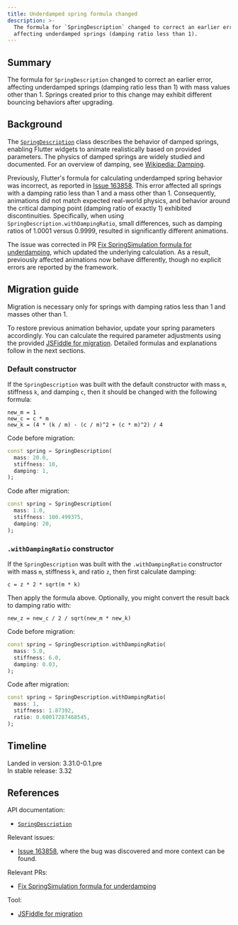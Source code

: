 ```yaml
---
title: Underdamped spring formula changed
description: >-
  The formula for `SpringDescription` changed to correct an earlier error,
  affecting underdamped springs (damping ratio less than 1).
---
```


## Summary

The formula for `SpringDescription` changed to correct an earlier error,
affecting underdamped springs (damping ratio less than 1)
with mass values other than 1.
Springs created prior to this change may exhibit
different bouncing behaviors after upgrading.

## Background

The [`SpringDescription`][] class describes the behavior of damped springs,
enabling Flutter widgets to animate realistically based on provided parameters.
The physics of damped springs are widely studied and documented. For an overview
of damping, see [Wikipedia: Damping][].

Previously, Flutter's formula for calculating underdamped spring behavior was
incorrect, as reported in [Issue 163858][]. This error affected all springs with
a damping ratio less than 1 and a mass other than 1. Consequently, animations
did not match expected real-world physics, and behavior around the critical
damping point (damping ratio of exactly 1) exhibited discontinuities.
Specifically, when using `SpringDescription.withDampingRatio`, small
differences, such as damping ratios of 1.0001 versus 0.9999, resulted in
significantly different animations.

The issue was corrected in PR [Fix SpringSimulation formula for underdamping][],
which updated the underlying calculation. As a result, previously affected
animations now behave differently, though no explicit errors are reported by the
framework.

## Migration guide

Migration is necessary only for springs with damping ratios less than 1 and
masses other than 1.

To restore previous animation behavior, update your spring parameters
accordingly. You can calculate the required parameter adjustments using the
provided [JSFiddle for migration][]. Detailed formulas and explanations follow
in the next sections.

### Default constructor

If the `SpringDescription` was built with the default constructor with
mass `m`, stiffness `k`, and damping `c`,
then it should be changed with the following formula:

```plaintext
new_m = 1
new_c = c * m
new_k = (4 * (k / m) - (c / m)^2 + (c * m)^2) / 4
```

Code before migration:

```dart
const spring = SpringDescription(
  mass: 20.0,
  stiffness: 10,
  damping: 1,
);
```

Code after migration:

```dart
const spring = SpringDescription(
  mass: 1.0,
  stiffness: 100.499375,
  damping: 20,
);
```

### `.withDampingRatio` constructor

If the `SpringDescription` was built with the `.withDampingRatio` constructor
with mass `m`, stiffness `k`, and ratio `z`, then first calculate damping:

```plaintext
c = z * 2 * sqrt(m * k)
```

Then apply the formula above.
Optionally, you might convert the result back to damping ratio with:

```plaintext
new_z = new_c / 2 / sqrt(new_m * new_k)
```

Code before migration:

```dart
const spring = SpringDescription.withDampingRatio(
  mass: 5.0,
  stiffness: 6.0,
  damping: 0.03,
);
```

Code after migration:

```dart
const spring = SpringDescription.withDampingRatio(
  mass: 1,
  stiffness: 1.87392,
  ratio: 0.60017287468545,
);
```

## Timeline

Landed in version: 3.31.0-0.1.pre<br>
In stable release: 3.32

## References

API documentation:

* [`SpringDescription`][]

Relevant issues:

* [Issue 163858][], where the bug was discovered and more context can be found.

Relevant PRs:

* [Fix SpringSimulation formula for underdamping][]

Tool:
* [JSFiddle for migration][]

[Fix SpringSimulation formula for underdamping]: {{site.repo.flutter}}/pull/165017
[Issue 163858]: {{site.repo.flutter}}/issues/163858
[JSFiddle for migration]: https://jsfiddle.net/6jgvbzps/30/
[`SpringDescription`]: {{site.api}}/flutter/physics/SpringDescription-class.html
[Wikipedia: Damping]: https://en.wikipedia.org/wiki/Damping
